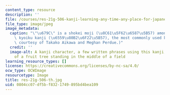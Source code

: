 ```yaml
---
content_type: resource
description: ''
file: /courses/res-21g-506-kanji-learning-any-time-any-place-for-japanese-vi-spring-2021/0804cc07df5bf8321749895bd4bea109_res-21g-506-th.jpg
file_type: image/jpeg
image_metadata:
  caption: "\"\u679C\" is a shokei moji (\u8C61\u5F62\u6587\u5B57) among the 1026\
    \ kyoiku kanji (\u6559\u80B2\u6F22\u5B57), the most commonly used kanji. (Image\
    \ courtesy of Takako Aikawa and Meghan Perdue.)"
  credit: ''
  image-alt: A kanji character, a few written phrases using this kanji, and an illustration
    of a fruit tree standing in the middle of a field
learning_resource_types: []
license: https://creativecommons.org/licenses/by-nc-sa/4.0/
ocw_type: OCWImage
resourcetype: Image
title: res-21g-506-th.jpg
uid: 0804cc07-df5b-f832-1749-895bd4bea109
---
```

